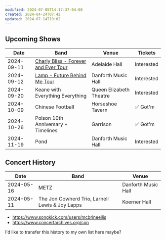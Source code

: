 ```yaml
---
modified: 2024-07-05T14:17:37-04:00
created: 2024-04-24T07:42
updated: 2024-07-14T19:02
---
```

## Upcoming Shows

| Date       | Band                                                                                                                                     | Venue                   | Tickets    |
| ---------- | ---------------------------------------------------------------------------------------------------------------------------------------- | ----------------------- | ---------- |
| 2024-09-11 | [Charly Bliss - Forever and Ever Tour](https://admitone.com/events/charly-bliss-toronto-9554042)                                         | Adelaide Hall           | Interested |
| 2024-09-12 | [Lamp - Future Behind Me Tour](https://www.ticketmaster.ca/lamp-future-behind-me-tour-toronto-ontario-09-12-2024/event/10006098D1C328C5) | Danforth Music Hall     | Interested |
| 2024-09-20 | Keane with Everything Everything                                                                                                         | Queen Elizabeth Theatre | Interested |
| 2024-10-09 | Chinese Football                                                                                                                         | Horseshoe Tavern        | ✅ Got'm    |
| 2024-10-26 | Polson 10th Anniversary + Timelines                                                                                                      | Garrison                | ✅ Got'm    |
| 2024-11-19 | Pond                                                                                                                                     | Danforth Music Hall     | Interested |
## Concert History

| Date       | Band                                            | Venue               |
| ---------- | ----------------------------------------------- | ------------------- |
| 2024-05-16 | METZ                                            | Danforth Music Hall |
| 2024-05-11 | The Jon Cowherd Trio, Larnell Lewis & Joy Lapps | Koerner Hall        |
- https://www.songkick.com/users/mcbrineellis
- https://www.concertarchives.org/con

I'd like to transfer this history to my own list here maybe?